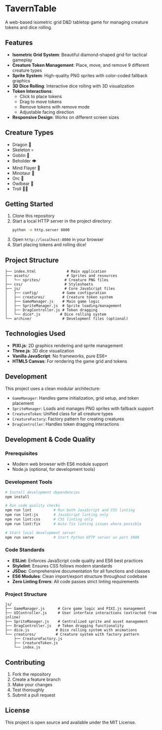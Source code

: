 # TavernTable

A web-based isometric grid D&D tabletop game for managing creature tokens and dice rolling.

## Features

- **Isometric Grid System**: Beautiful diamond-shaped grid for tactical gameplay
- **Creature Token Management**: Place, move, and remove 9 different creature types
- **Sprite System**: High-quality PNG sprites with color-coded fallback graphics
- **3D Dice Rolling**: Interactive dice rolling with 3D visualization
- **Token Interactions**: 
  - Click to place tokens
  - Drag to move tokens
  - Remove tokens with remove mode
  - Adjustable facing direction
- **Responsive Design**: Works on different screen sizes

## Creature Types

- Dragon 🐉
- Skeleton 💀  
- Goblin 🧌
- Beholder 👁️
- Mind Flayer 🐙
- Minotaur 🐂
- Orc 🧟
- Owlbear 🐻
- Troll 🧟‍♂️

## Getting Started

1. Clone this repository
2. Start a local HTTP server in the project directory:
   ```bash
   python -m http.server 8000
   ```
3. Open `http://localhost:8000` in your browser
4. Start placing tokens and rolling dice!

## Project Structure

```
├── index.html              # Main application
├── assets/                 # Sprites and resources
│   └── sprites/           # Creature PNG files
├── css/                   # Stylesheets  
├── js/                    # Core JavaScript files
│   ├── config/           # Game configuration
│   ├── creatures/        # Creature token system
│   ├── GameManager.js    # Main game logic
│   ├── SpriteManager.js  # Sprite loading/management
│   ├── DragController.js # Token dragging
│   └── dice*.js         # Dice rolling system
└── archive/              # Development files (optional)
```

## Technologies Used

- **PIXI.js**: 2D graphics rendering and sprite management
- **Three.js**: 3D dice visualization
- **Vanilla JavaScript**: No frameworks, pure ES6+
- **HTML5 Canvas**: For rendering the game grid and tokens

## Development

This project uses a clean modular architecture:

- `GameManager`: Handles game initialization, grid setup, and token placement
- `SpriteManager`: Loads and manages PNG sprites with fallback support  
- `CreatureToken`: Unified class for all creature types
- `CreatureFactory`: Factory pattern for creating creatures
- `DragController`: Handles token dragging interactions

## Development & Code Quality

### Prerequisites
- Modern web browser with ES6 module support
- Node.js (optional, for development tools)

### Development Tools
```bash
# Install development dependencies
npm install

# Run code quality checks
npm run lint          # Run both JavaScript and CSS linting
npm run lint:js       # JavaScript linting only
npm run lint:css      # CSS linting only
npm run lint:fix      # Auto-fix linting issues where possible

# Start local development server
npm run serve         # Start Python HTTP server on port 3000
```

### Code Standards
- **ESLint**: Enforces JavaScript code quality and ES6 best practices
- **Stylelint**: Ensures CSS follows modern standards
- **JSDoc**: Comprehensive documentation for all functions and classes
- **ES6 Modules**: Clean import/export structure throughout codebase
- **Zero Linting Errors**: All code passes strict linting requirements

### Project Structure
```
js/
├── GameManager.js      # Core game logic and PIXI.js management
├── UIController.js     # User interface interactions (extracted from inline)
├── SpriteManager.js    # Centralized sprite and asset management  
├── DragController.js   # Token dragging functionality
├── dice.js            # Dice rolling system with animations
└── creatures/         # Creature system with factory pattern
    ├── CreatureFactory.js
    ├── CreatureToken.js
    └── index.js
```

## Contributing

1. Fork the repository
2. Create a feature branch
3. Make your changes
4. Test thoroughly
5. Submit a pull request

## License

This project is open source and available under the MIT License.
